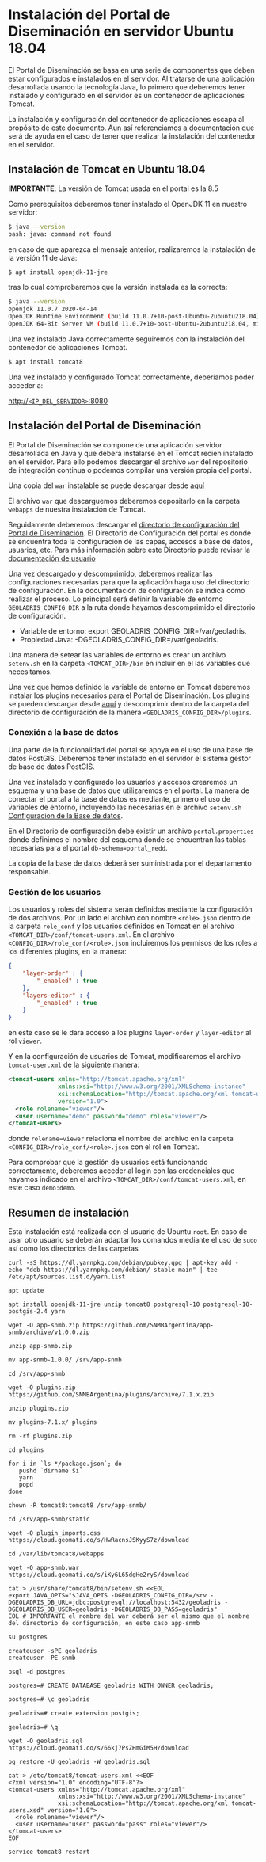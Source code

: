 # Instalación del Portal de Diseminación en servidor Ubuntu 18.04

El Portal de Diseminación se basa en una serie de componentes que deben estar configurados e instalados en el servidor. Al tratarse de una aplicación desarrollada usando la tecnología Java, lo primero que deberemos tener instalado y configurado en el servidor es un contenedor de aplicaciones Tomcat. 

La instalación y configuración del contenedor de aplicaciones escapa al propósito de este documento. Aun así referenciamos a documentación que será de ayuda en el caso de tener que realizar la instalación del contenedor en el servidor.

## Instalación de Tomcat en Ubuntu 18.04

**IMPORTANTE**: La versión de Tomcat usada en el portal es la 8.5

Como prerequisitos deberemos tener instalado el OpenJDK 11 en nuestro servidor:

```bash
$ java --version
bash: java: command not found
```

en caso de que aparezca el mensaje anterior, realizaremos la instalación de la versión 11 de Java:

```bash
$ apt install openjdk-11-jre
```

tras lo cual comprobaremos que la versión instalada es la correcta:

```bash
$ java --version
openjdk 11.0.7 2020-04-14
OpenJDK Runtime Environment (build 11.0.7+10-post-Ubuntu-2ubuntu218.04)
OpenJDK 64-Bit Server VM (build 11.0.7+10-post-Ubuntu-2ubuntu218.04, mixed mode, sharing)

```

Una vez instalado Java correctamente seguiremos con la instalación del contenedor de aplicaciones Tomcat.

```bash
$ apt install tomcat8
```
Una vez instalado y configurado Tomcat correctamente, deberíamos poder acceder a:

[http://`<IP_DEL_SERVIDOR>`:8080](http://<IP_DEL_SERVIDOR>:8080)

## Instalación del Portal de Diseminación

El Portal de Diseminación se compone de una aplicación servidor desarrollada en Java y que deberá instalarse en el Tomcat recien instalado en el servidor. Para ello podemos descargar el archivo ```war``` del repositorio de integración continua o podemos compilar una versión propia del portal.

Una copia del `war` instalable se puede descargar desde [aquí](https://cloud.geomati.co/s/Hm79DPMqAYHSDLx)

El archivo `war` que descarguemos deberemos depositarlo en la carpeta `webapps` de nuestra instalación de Tomcat.

Seguidamente deberemos descargar el [directorio de configuración del Portal de Diseminación](https://github.com/SNMBArgentina/app-snmb/archive/v1.0.0.zip). El Directorio de Configuración del portal es donde se encuentra toda la configuración de las capas, accesos a base de datos, usuarios, etc. Para más información sobre este Directorio puede revisar la [documentación de usuario](config.md)

Una vez descargado y descomprimido, deberemos realizar las configuraciones necesarias para que la aplicación haga uso del directorio de configuración. En la documentación de configuración se indica como realizar el proceso. Lo principal será definir la variable de entorno `GEOLADRIS_CONFIG_DIR` a la ruta donde hayamos descomprimido el directorio de configuración.

* Variable de entorno: export GEOLADRIS_CONFIG_DIR=/var/geoladris.
* Propiedad Java: -DGEOLADRIS_CONFIG_DIR=/var/geoladris.

Una manera de setear las variables de entorno es crear un archivo `setenv.sh` en la carpeta `<TOMCAT_DIR>/bin` en incluir en el las variables que necesitamos.

Una vez que hemos definido la variable de entorno en Tomcat deberemos instalar los plugins necesarios para el Portal de Diseminación. Los plugins se pueden descargar desde [aquí](https://cloud.geomati.co/s/DyTpMRZMyipRrF7) y descomprimir dentro de la carpeta del directorio de configuración de la manera `<GEOLADRIS_CONFIG_DIR>/plugins`.

### Conexión a la base de datos

Una parte de la funcionalidad del portal se apoya en el uso de una base de datos PostGIS. Deberemos tener instalado en el servidor el sistema gestor de base de datos PostGIS.

Una vez instalado y configurado los usuarios y accesos crearemos un esquema y una base de datos que utilizaremos en el portal. La manera de conectar el portal a la base de datos es mediante, primero el uso de variables de entorno, incluyendo las necesarias en el archivo `setenv.sh` [Configuracion de la Base de datos](config.md#base-de-datos).

En el Directorio de configuración debe existir un archivo `portal.properties` donde definimos el nombre del esquema donde se encuentran las tablas necesarias para el portal `db-schema=portal_redd`.

La copia de la base de datos deberá ser suministrada por el departamento responsable.

### Gestión de los usuarios

Los usuarios y roles del sistema serán definidos mediante la configuración de dos archivos. Por un lado el archivo con nombre `<role>.json` dentro de la carpeta `role_conf` y los usuarios definidos en Tomcat en el archivo `<TOMCAT_DIR>/conf/tomcat-users.xml`. En el archivo `<CONFIG_DIR>/role_conf/<role>.json` incluiremos los permisos de los roles a los diferentes plugins, en la manera:

```json
{
	"layer-order" : {
		"_enabled" : true
	},
	"layers-editor" : {
		"_enabled" : true
	}
}
```

en este caso se le dará acceso a los plugins `layer-order` y `layer-editor` al rol `viewer`.

Y en la configuración de usuarios de Tomcat, modificaremos el archivo `tomcat-user.xml` de la siguiente manera:

```xml
<tomcat-users xmlns="http://tomcat.apache.org/xml"
              xmlns:xsi="http://www.w3.org/2001/XMLSchema-instance"
              xsi:schemaLocation="http://tomcat.apache.org/xml tomcat-users.xsd"
              version="1.0">
  <role rolename="viewer"/>
  <user username="demo" password="demo" roles="viewer"/>
</tomcat-users>
```

donde `rolename=viewer` relaciona el nombre del archivo en la carpeta `<CONFIG_DIR>/role_conf/<role>.json` con el rol en Tomcat.

Para comprobar que la gestión de usuarios está funcionando correctamente, deberemos acceder al login con las credenciales que hayamos indicado en el archivo `<TOMCAT_DIR>/conf/tomcat-users.xml`, en este caso `demo:demo`.

## Resumen de instalación

Esta instalación está realizada con el usuario de Ubuntu `root`. En caso de usar otro usuario se deberán adaptar los comandos mediante el uso de `sudo` así como los directorios de las carpetas

```
curl -sS https://dl.yarnpkg.com/debian/pubkey.gpg | apt-key add -
echo "deb https://dl.yarnpkg.com/debian/ stable main" | tee /etc/apt/sources.list.d/yarn.list

apt update

apt install openjdk-11-jre unzip tomcat8 postgresql-10 postgresql-10-postgis-2.4 yarn

wget -O app-snmb.zip https://github.com/SNMBArgentina/app-snmb/archive/v1.0.0.zip

unzip app-snmb.zip

mv app-snmb-1.0.0/ /srv/app-snmb

cd /srv/app-snmb

wget -O plugins.zip https://github.com/SNMBArgentina/plugins/archive/7.1.x.zip

unzip plugins.zip

mv plugins-7.1.x/ plugins

rm -rf plugins.zip

cd plugins

for i in `ls */package.json`; do
   pushd `dirname $i`
   yarn
   popd
done

chown -R tomcat8:tomcat8 /srv/app-snmb/

cd /srv/app-snmb/static

wget -O plugin_imports.css https://cloud.geomati.co/s/HwRacnsJSKyyS7z/download

cd /var/lib/tomcat8/webapps

wget -O app-snmb.war https://cloud.geomati.co/s/iKy6L65dgHe2ryS/download

cat > /usr/share/tomcat8/bin/setenv.sh <<EOL
export JAVA_OPTS="$JAVA_OPTS -DGEOLADRIS_CONFIG_DIR=/srv -DGEOLADRIS_DB_URL=jdbc:postgresql://localhost:5432/geoladris -DGEOLADRIS_DB_USER=geoladris -DGEOLADRIS_DB_PASS=geoladris"
EOL # IMPORTANTE el nombre del war deberá ser el mismo que el nombre del directorio de configuración, en este caso app-snmb

su postgres

createuser -sPE geoladris
createuser -PE snmb

psql -d postgres

postgres=# CREATE DATABASE geoladris WITH OWNER geoladris;

postgres=# \c geoladris

geoladris=# create extension postgis;

geoladris=# \q

wget -O geoladris.sql https://cloud.geomati.co/s/66kj7PsZHmGiM5H/download

pg_restore -U geoladris -W geoladris.sql

cat > /etc/tomcat8/tomcat-users.xml <<EOF
<?xml version="1.0" encoding="UTF-8"?>
<tomcat-users xmlns="http://tomcat.apache.org/xml"
              xmlns:xsi="http://www.w3.org/2001/XMLSchema-instance"
              xsi:schemaLocation="http://tomcat.apache.org/xml tomcat-users.xsd" version="1.0">
  <role rolename="viewer"/>
  <user username="user" password="pass" roles="viewer"/>
</tomcat-users>
EOF 

service tomcat8 restart
```
